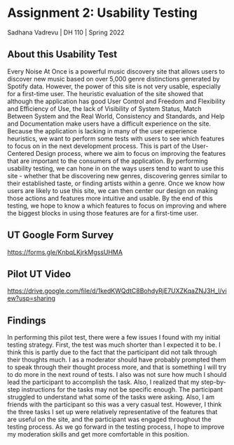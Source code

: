 # Assignment 2: Usability Testing

Sadhana Vadrevu | DH 110 | Spring 2022

## About this Usability Test

Every Noise At Once is a powerful music discovery site that allows users to discover new music based on over 5,000 genre distinctions generated by Spotify data. However, the power of this site is not very usable, especially for a first-time user. The heuristic evaluation of the site showed that although the application has good User Control and Freedom and Flexibility and Efficiency of Use, the lack of Visibility of System Status, Match Between System and the Real World, Consistency and Standards, and Help and Documentation make users have a difficult experience on the site. Because the application is lacking in many of the user experience heuristics, we want to perform some tests with users to see which features to focus on in the next development process. This is part of the User-Centered Design process, where we aim to focus on improving the features that are important to the consumers of the application. By performing usability testing, we can hone in on the ways users tend to want to use this site - whether that be discovering new genres, discovering genres similar to their established taste, or finding artists within a genre. Once we know how users are likely to use this site, we can then center our design on making those actions and features more intuitive and usable. By the end of this testing, we hope to know a which features to focus on improving and where the biggest blocks in using those features are for a first-time user.

## UT Google Form Survey
https://forms.gle/KnbqLKjrkMgssUHMA

## Pilot UT Video
https://drive.google.com/file/d/1kedKWQdtC8BohdyRjE7UXZKqaZNJ3H_l/view?usp=sharing

## Findings

In performing this pilot  test, there were a few issues I found with my initial testing strategy. First, the test was much shorter than I expected it to be. I think this is partly due to the fact that the participant did not talk through their thoughts much. I as a moderator should have probably prompted them to speak through their thought process more, and that is something I will try to do more in the next round of tests. I also was not sure how much I should lead the participant to accomplish the task. Also, I realized that my step-by-step instructions for the tasks may not be specific enough. The participant struggled to understand what some of the tasks were asking. Also, I am friends with the participant so this was a very casual test. However, I think the three tasks I set up were relatively representative of the features that are useful on the site, and the participant was engaged throughout the testing process. As we go forward in the testing process, I hope to improve my moderation skills and get more comfortable in this position. 
